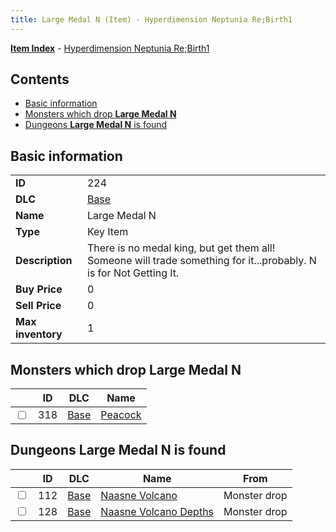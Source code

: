 ```yaml
---
title: Large Medal N (Item) - Hyperdimension Neptunia Re;Birth1
---
```


[**Item Index**](/neptunia/rb1/item/index.html) - [Hyperdimension Neptunia Re;Birth1](/neptunia/rb1)

## Contents

- [Basic information](#basic-information)
- [Monsters which drop **Large Medal N**](#monsters-which-drop-large-medal-n)
- [Dungeons **Large Medal N** is found](#dungeons-large-medal-n-is-found)

## Basic information

|   |   |
| -- | -- |
| **ID** | 224 |
| **DLC** | [Base](/neptunia/rb1/dlc/1-base.html) |
| **Name** | Large Medal N |
| **Type** | Key Item |
| **Description** | There is no medal king, but get them all! Someone will trade something for it...probably. N is for Not Getting It. |
| **Buy Price** | 0 |
| **Sell Price** | 0 |
| **Max inventory** | 1 |


## Monsters which drop **Large Medal N**

|    | ID | DLC | Name |
| -- | -- | --- | ---- |
| <input type="checkbox" id="rb1-monster-1-318" class="trackbox" /> | 318 | [Base](/neptunia/rb1/dlc/1-base.html) | [Peacock](/neptunia/rb1/monster/1-318-peacock.html) |


## Dungeons **Large Medal N** is found

|    | ID | DLC | Name | From |
| -- | -- | --- | ---- | ---- |
| <input type="checkbox" id="rb1-dungeon-1-112" class="trackbox" /> | 112 | [Base](/neptunia/rb1/dlc/1-base.html) | [Naasne Volcano](/neptunia/rb1/dungeon/1-112-naasne-volcano.html) | Monster drop |
| <input type="checkbox" id="rb1-dungeon-1-128" class="trackbox" /> | 128 | [Base](/neptunia/rb1/dlc/1-base.html) | [Naasne Volcano Depths](/neptunia/rb1/dungeon/1-128-naasne-volcano-depths.html) | Monster drop |
